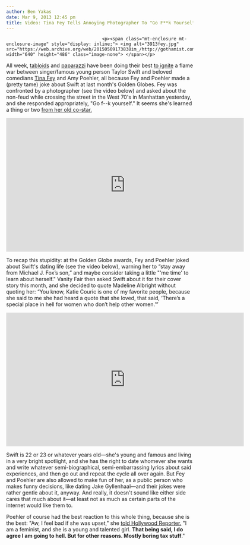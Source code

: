 ```yaml
---
author: Ben Yakas
date: Mar 9, 2013 12:45 pm
title: Video: Tina Fey Tells Annoying Photographer To "Go F**k Yourself"
---
```


	
										<p><span class="mt-enclosure mt-enclosure-image" style="display: inline;"> <img alt="3913fey.jpg" src="https://web.archive.org/web/20150509173838im_/http://gothamist.com/attachments/byakas/3913fey.jpg" width="640" height="486" class="image-none"> </span></p>

<p>All week, <a href="https://web.archive.org/web/20150509173838/http://www.usmagazine.com/celebrity-news/news/tina-fey-responds-to-taylor-swifts-comments-in-vanity-fair-it-was-just-a-joke-201363#ixzz2Mn360nLP">tabloids</a> and <a href="https://web.archive.org/web/20150509173838/http://www.etonline.com/news/131321_Tina_Fey_Responds_To_Taylor_Swift/index.html">paparazzi</a> have been doing their best <a href="https://web.archive.org/web/20150509173838/http://www.grantland.com/blog/hollywood-prospectus/post/_/id/70441/dear-internet-stop-trying-to-make-the-tina-fey-taylor-swift-feud-happen">to ignite</a> a flame war between singer/famous young person Taylor Swift and beloved comedians <a href="https://web.archive.org/web/20150509173838/http://gothamist.com/tags/tinafey">Tina Fey</a> and Amy Poehler, all because Fey and Poehler made a (pretty tame) joke about Swift at last month&apos;s Golden Globes. Fey was confronted by a photographer (see the video below) and asked about the non-feud while crossing the street in the West 70&apos;s in Manhattan yesterday, and she responded appropriately, &quot;Go f--k yourself.&quot; It seems she&apos;s learned a thing or two <a href="https://web.archive.org/web/20150509173838/http://gothamist.com/tags/alecbaldwin">from her old co-star.</a></p>

<p><iframe width="640" height="360" src="https://web.archive.org/web/20150509173838if_/http://www.youtube.com/embed/ZZHfkyWXY1U" frameborder="0" allowfullscreen></iframe></p>

<p>To recap this stupidity: at the Golden Globe awards, Fey and Poehler joked about Swift&apos;s dating life (see the video below), warning her to &#x201C;stay away from Michael J. Fox&#x2019;s son,&#x201D; and maybe consider taking a little &quot;&apos;me time&apos; to learn about herself.&quot; Vanity Fair then asked Swift about it for their cover story this month, and she decided to quote Madeline Albright without quoting her: &#x201C;You know, Katie Couric is one of my favorite people, because she said to me she had heard a quote that she loved, that said, &#x2018;There&#x2019;s a special place in hell for women who don&#x2019;t help other women.&#x2019;&#x201D; </p>

<p><iframe width="640" height="360" src="https://web.archive.org/web/20150509173838if_/http://www.youtube.com/embed/bU6I6BjEIIk" frameborder="0" allowfullscreen></iframe></p>

<p>Swift is 22 or 23 or whatever years old&#x2014;she&apos;s young and famous and living in a very bright spotlight, and she has the right to date whomever she wants and write whatever semi-biographical, semi-embarrassing lyrics about said experiences, and then go out and repeat the cycle all over again. But Fey and Poehler are also allowed to make fun of her, as a public person who makes funny decisions, like dating Jake Gyllenhaal&#x2014;and their jokes were rather gentle about it, anyway. And really, it doesn&apos;t sound like either side cares that much about it&#x2014;at least not as much as certain parts of the internet would like them to.</p>

<p>Poehler of course had the best reaction to this whole thing, because she is the best: &quot;Aw, I feel bad if she was upset,&quot; she <a href="https://web.archive.org/web/20150509173838/http://www.hollywoodreporter.com/news/amy-poehler-taylor-swift-i-426113">told Hollywood Reporter.</a> &quot;I am a feminist, and she is a young and talented girl. <strong>That being said, I do agree I am going to hell. But for other reasons. Mostly boring tax stuff</strong>.&quot;</p>					
										
									
				